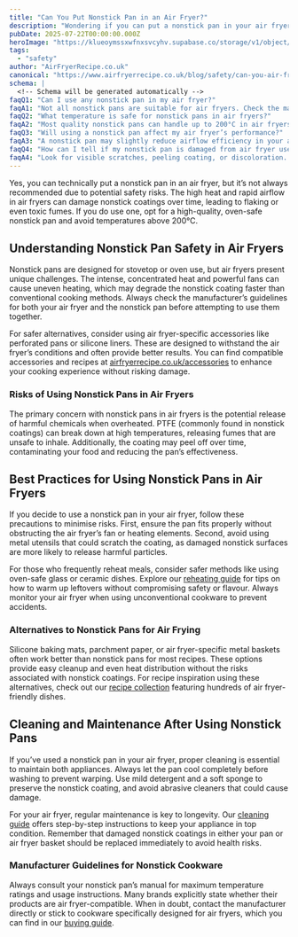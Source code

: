 ```yaml
---
title: "Can You Put Nonstick Pan in an Air Fryer?"
description: "Wondering if you can put a nonstick pan in your air fryer? Learn about safety, risks, and alternatives for nonstick cookware in air fryers."
pubDate: 2025-07-22T00:00:00.000Z
heroImage: "https://klueoymssxwfnxsvcyhv.supabase.co/storage/v1/object/public/Shmucket/can-you-put-nonstick-pan-in-an-air-fryer.png"
tags:
  - "safety"
author: "AirFryerRecipe.co.uk"
canonical: "https://www.airfryerrecipe.co.uk/blog/safety/can-you-air-fry-it/can-you-put-nonstick-pan-in-an-air-fryer"
schema: |
  <!-- Schema will be generated automatically -->
faqQ1: "Can I use any nonstick pan in my air fryer?"
faqA1: "Not all nonstick pans are suitable for air fryers. Check the manufacturer’s specifications for temperature limits and look for oven-safe labels. Avoid pans with plastic handles or components that could melt in the high heat."
faqQ2: "What temperature is safe for nonstick pans in air fryers?"
faqA2: "Most quality nonstick pans can handle up to 200°C in air fryers, but prolonged exposure to higher temperatures may damage the coating. For reference, check our <a href=https://www.airfryerrecipe.co.uk/air-fryer-conversion-chart>temperature conversion chart</a> for safe cooking ranges."
faqQ3: "Will using a nonstick pan affect my air fryer’s performance?"
faqA3: "A nonstick pan may slightly reduce airflow efficiency in your air fryer, potentially leading to longer cooking times. For best results, use perforated pans or racks that allow proper air circulation around your food."
faqQ4: "How can I tell if my nonstick pan is damaged from air fryer use?"
faqA4: "Look for visible scratches, peeling coating, or discoloration. If your food starts sticking unusually or you notice flakes in your meals, it’s time to replace the pan. Damaged nonstick surfaces can release harmful particles when heated."
---
```

<p>Yes, you can technically put a nonstick pan in an air fryer, but it’s not always recommended due to potential safety risks. The high heat and rapid airflow in air fryers can damage nonstick coatings over time, leading to flaking or even toxic fumes. If you do use one, opt for a high-quality, oven-safe nonstick pan and avoid temperatures above 200°C.</p>

<h2>Understanding Nonstick Pan Safety in Air Fryers</h2>
<p>Nonstick pans are designed for stovetop or oven use, but air fryers present unique challenges. The intense, concentrated heat and powerful fans can cause uneven heating, which may degrade the nonstick coating faster than conventional cooking methods. Always check the manufacturer’s guidelines for both your air fryer and the nonstick pan before attempting to use them together.</p>
<p>For safer alternatives, consider using air fryer-specific accessories like perforated pans or silicone liners. These are designed to withstand the air fryer’s conditions and often provide better results. You can find compatible accessories and recipes at <a href=https://www.airfryerrecipe.co.uk/accessories>airfryerrecipe.co.uk/accessories</a> to enhance your cooking experience without risking damage.</p>

<h3>Risks of Using Nonstick Pans in Air Fryers</h3>
<p>The primary concern with nonstick pans in air fryers is the potential release of harmful chemicals when overheated. PTFE (commonly found in nonstick coatings) can break down at high temperatures, releasing fumes that are unsafe to inhale. Additionally, the coating may peel off over time, contaminating your food and reducing the pan’s effectiveness.</p>

<h2>Best Practices for Using Nonstick Pans in Air Fryers</h2>
<p>If you decide to use a nonstick pan in your air fryer, follow these precautions to minimise risks. First, ensure the pan fits properly without obstructing the air fryer’s fan or heating elements. Second, avoid using metal utensils that could scratch the coating, as damaged nonstick surfaces are more likely to release harmful particles.</p>
<p>For those who frequently reheat meals, consider safer methods like using oven-safe glass or ceramic dishes. Explore our <a href=https://www.airfryerrecipe.co.uk/reheat>reheating guide</a> for tips on how to warm up leftovers without compromising safety or flavour. Always monitor your air fryer when using unconventional cookware to prevent accidents.</p>

<h3>Alternatives to Nonstick Pans for Air Frying</h3>
<p>Silicone baking mats, parchment paper, or air fryer-specific metal baskets often work better than nonstick pans for most recipes. These options provide easy cleanup and even heat distribution without the risks associated with nonstick coatings. For recipe inspiration using these alternatives, check out our <a href=https://www.airfryerrecipe.co.uk/recipes>recipe collection</a> featuring hundreds of air fryer-friendly dishes.</p>

<h2>Cleaning and Maintenance After Using Nonstick Pans</h2>
<p>If you’ve used a nonstick pan in your air fryer, proper cleaning is essential to maintain both appliances. Always let the pan cool completely before washing to prevent warping. Use mild detergent and a soft sponge to preserve the nonstick coating, and avoid abrasive cleaners that could cause damage.</p>
<p>For your air fryer, regular maintenance is key to longevity. Our <a href=https://www.airfryerrecipe.co.uk/air-fryer-cleaner>cleaning guide</a> offers step-by-step instructions to keep your appliance in top condition. Remember that damaged nonstick coatings in either your pan or air fryer basket should be replaced immediately to avoid health risks.</p>

<h3>Manufacturer Guidelines for Nonstick Cookware</h3>
<p>Always consult your nonstick pan’s manual for maximum temperature ratings and usage instructions. Many brands explicitly state whether their products are air fryer-compatible. When in doubt, contact the manufacturer directly or stick to cookware specifically designed for air fryers, which you can find in our <a href=https://www.airfryerrecipe.co.uk/buying>buying guide</a>.</p>
